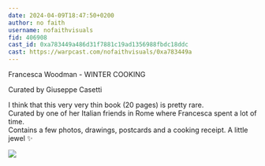 ```yaml
---
date: 2024-04-09T18:47:50+0200
author: no faith
username: nofaithvisuals
fid: 406908
cast_id: 0xa783449a486d31f7881c19ad1356988fbdc18ddc
cast: https://warpcast.com/nofaithvisuals/0xa783449a
---
```

Francesca Woodman - WINTER COOKING  
  
Curated by Giuseppe Casetti  
  
I think that this very very thin book (20 pages) is pretty rare.   
Curated by one of her Italian friends in Rome where Francesca spent a lot of time.  
Contains a few photos, drawings, postcards and a cooking receipt. A little jewel ✨  

![](https://res.cloudinary.com/merkle-manufactory/image/fetch/c_fill,f_jpg/https%3A%2F%2Fi.imgur.com%2Fjogju68.jpg)